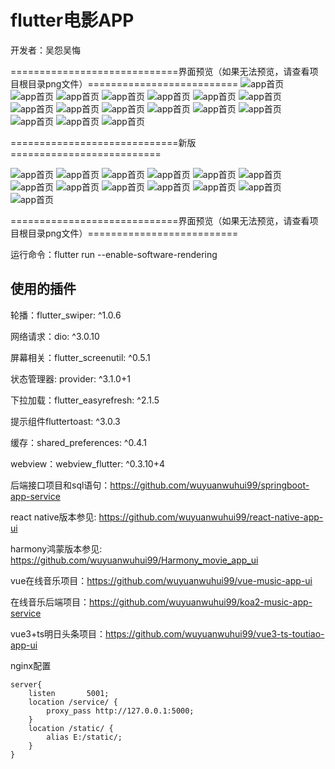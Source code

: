 # flutter电影APP

开发者：吴怨吴悔

=============================界面预览（如果无法预览，请查看项目根目录png文件）==========================
![app首页](./%E7%94%B5%E5%BD%B1app%E6%95%B4%E4%BD%93%E9%A2%84%E8%A7%88.jpg)
![app首页](./%E7%94%B5%E5%BD%B1app%E6%95%B4%E4%BD%93%E9%A2%84%E8%A7%882.jpg)
![app首页](./movie1.png)
![app首页](./movie2.png)
![app首页](./movie3.png)
![app首页](./movie4.png)
![app首页](./movie5.png)
![app首页](./movie6.png)
![app首页](./movie7.png)
![app首页](./movie8.png)
![app首页](./movie9.png)
![app首页](./movie10.png)
![app首页](./movie11.png)
![app首页](./movie12.png)
![app首页](./movie13.png)
![app首页](./movie14.png)

=============================新版==========================

![app首页](./新版电影APP整体预览图.jpg)
![app首页](./新版预览1.png)
![app首页](./新版预览2.png)
![app首页](./新版预览3.png)
![app首页](./新版预览4.png)
![app首页](./新版预览5.png)
![app首页](./新版预览6.png)
![app首页](./新版预览7.png)
![app首页](./新版预览8.png)
![app首页](./新版预览9.png)
![app首页](./新版预览10.png)
![app首页](./新版预览11.png)
![app首页](./新版预览12.png)

=============================界面预览（如果无法预览，请查看项目根目录png文件）==========================

运行命令：flutter run --enable-software-rendering

## 使用的插件

轮播：flutter_swiper: ^1.0.6

网络请求：dio: ^3.0.10

屏幕相关：flutter_screenutil: ^0.5.1

状态管理器: provider: ^3.1.0+1	

下拉加载：flutter_easyrefresh: ^2.1.5

提示组件fluttertoast: ^3.0.3

缓存：shared_preferences: ^0.4.1

webview：webview_flutter: ^0.3.10+4

后端接口项目和sql语句：https://github.com/wuyuanwuhui99/springboot-app-service

react native版本参见: https://github.com/wuyuanwuhui99/react-native-app-ui

harmony鸿蒙版本参见: https://github.com/wuyuanwuhui99/Harmony_movie_app_ui

vue在线音乐项目：https://github.com/wuyuanwuhui99/vue-music-app-ui

在线音乐后端项目：https://github.com/wuyuanwuhui99/koa2-music-app-service

vue3+ts明日头条项目：https://github.com/wuyuanwuhui99/vue3-ts-toutiao-app-ui

nginx配置

    server{
        listen       5001;
        location /service/ {
            proxy_pass http://127.0.0.1:5000;
        }
        location /static/ {
            alias E:/static/;
        }
    }
